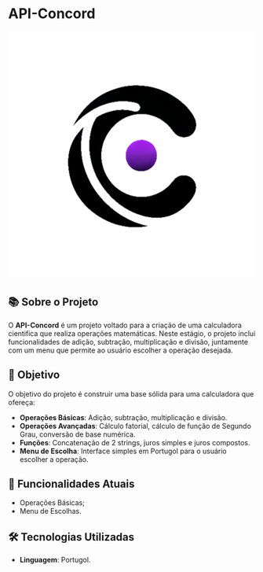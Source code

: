 # API-Concord

<div align="center">
 <img src="./IMG/concord-logo.png" alt="API-Concord Logo"/>
</div>

## 📚 Sobre o Projeto

O **API-Concord** é um projeto voltado para a criação de uma calculadora cientifica que realiza operações matemáticas. Neste estágio, o projeto inclui funcionalidades de adição, subtração, multiplicação e divisão, juntamente com um menu que permite ao usuário escolher a operação desejada.

## 🎯 Objetivo

O objetivo do projeto é construir uma base sólida para uma calculadora que ofereça:

- **Operações Básicas**: Adição, subtração, multiplicação e divisão.
- **Operações Avançadas**: Cálculo fatorial, cálculo de função de Segundo Grau, conversão de base numérica. 
- **Funções**: Concatenação de 2 strings, juros simples e juros compostos. 
- **Menu de Escolha**: Interface simples em Portugol para o usuário escolher a operação.

## 🚀 Funcionalidades Atuais

- Operações Básicas;
- Menu de Escolhas.

## 🛠️ Tecnologias Utilizadas

- **Linguagem**: Portugol.